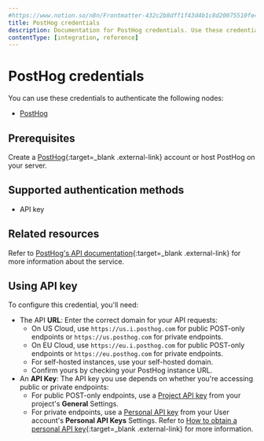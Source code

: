 ```yaml
---
#https://www.notion.so/n8n/Frontmatter-432c2b8dff1f43d4b1c8d20075510fe4
title: PostHog credentials
description: Documentation for PostHog credentials. Use these credentials to authenticate PostHog in n8n, a workflow automation platform.
contentType: [integration, reference]
---
```


# PostHog credentials

You can use these credentials to authenticate the following nodes:

- [PostHog](/integrations/builtin/app-nodes/n8n-nodes-base.posthog.md)

## Prerequisites

Create a [PostHog](https://posthog.com/){:target=_blank .external-link} account or host PostHog on your server.

## Supported authentication methods

- API key

## Related resources

Refer to [PostHog's API documentation](https://posthog.com/docs/api){:target=_blank .external-link} for more information about the service.


## Using API key

To configure this credential, you'll need:

- The API **URL**: Enter the correct domain for your API requests:
    - On US Cloud, use `https://us.i.posthog.com` for public POST-only endpoints or `https://us.posthog.com` for private endpoints.
    - On EU Cloud, use `https://eu.i.posthog.com` for public POST-only endpoints or `https://eu.posthog.com` for private endpoints.
    - For self-hosted instances, use your self-hosted domain. 
    - Confirm yours by checking your PostHog instance URL.
- An **API Key**: The API key you use depends on whether you're accessing public or private endpoints:
    - For public POST-only endpoints, use a [Project API key](https://app.posthog.com/project/settings) from your project's **General** Settings.
    - For private endpoints, use a [Personal API key](https://app.posthog.com/settings/user-api-keys) from your User account's **Personal API Keys** Settings. Refer to [How to obtain a personal API key](https://posthog.com/docs/api#private-endpoint-authentication){:target=_blank .external-link} for more information.
